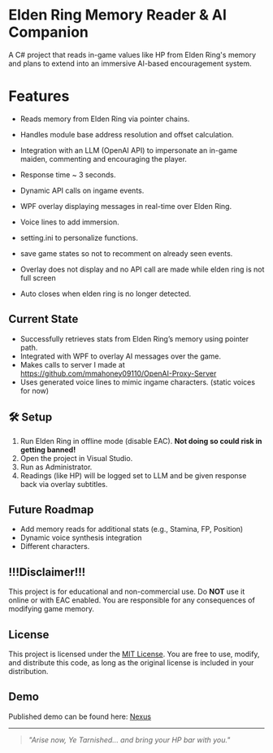 
# Elden Ring Memory Reader & AI Companion

A C# project that reads in-game values like HP from Elden Ring's memory and plans to extend into an immersive AI-based encouragement system.

# Features

- Reads memory from Elden Ring via pointer chains.
  
- Handles module base address resolution and offset calculation.
  
- Integration with an LLM (OpenAI API) to impersonate an in-game maiden, commenting and encouraging the player.

- Response time ~ 3 seconds.

- Dynamic API calls on ingame events.
  
- WPF overlay displaying messages in real-time over Elden Ring.

- Voice lines to add immersion.

- setting.ini to personalize functions.

- save game states so not to recomment on already seen events.

- Overlay does not display and no API call are made while elden ring is not full screen

- Auto closes when elden ring is no longer detected.
  

## Current State

- Successfully retrieves stats from Elden Ring’s memory using pointer path.
- Integrated with WPF to overlay AI messages over the game.
- Makes calls to server I made at https://github.com/mmahoney09110/OpenAI-Proxy-Server
- Uses generated voice lines to mimic ingame characters. (static voices for now)

## 🛠 Setup

1. Run Elden Ring in offline mode (disable EAC). **Not doing so could risk in getting banned!**
2. Open the project in Visual Studio.
3. Run as Administrator.
4. Readings (like HP) will be logged set to LLM and be given response back via overlay subtitles.

## Future Roadmap

- Add memory reads for additional stats (e.g., Stamina, FP, Position)
- Dynamic voice synthesis integration
- Different characters. 

## !!!Disclaimer!!!

This project is for educational and non-commercial use. Do **NOT** use it online or with EAC enabled. You are responsible for any consequences of modifying game memory.

## License

This project is licensed under the [MIT License](./LICENSE). You are free to use, modify, and distribute this code, as long as the original license is included in your distribution.

## Demo
Published demo can be found here: [Nexus](https://www.nexusmods.com/eldenring/mods/7999)

---

> *"Arise now, Ye Tarnished... and bring your HP bar with you."*
